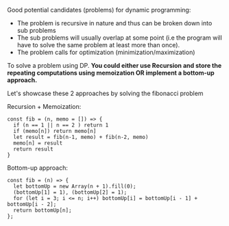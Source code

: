 Good potential candidates (problems) for dynamic programming: 
- The problem is recursive in nature and thus can be broken down into sub problems
- The sub problems will usually overlap at some point (i.e the program will have to solve the same problem at least more than once).
- The problem calls for optimization (minimization/maximization)

To solve a problem using DP. <b>You could either use Recursion and store the repeating computations using memoization OR implement a bottom-up approach.</b>

Let's showcase these 2 approaches by solving the fibonacci problem


Recursion + Memoization:
```
const fib = (n, memo = []) => {
  if (n == 1 || n == 2 ) return 1
  if (memo[n]) return memo[n]
  let result = fib(n-1, memo) + fib(n-2, memo)
  memo[n] = result
  return result
}
```
Bottom-up approach:
```
const fib = (n) => {
  let bottomUp = new Array(n + 1).fill(0);
  (bottomUp[1] = 1), (bottomUp[2] = 1);
  for (let i = 3; i <= n; i++) bottomUp[i] = bottomUp[i - 1] + bottomUp[i - 2];
  return bottomUp[n];
};
```
